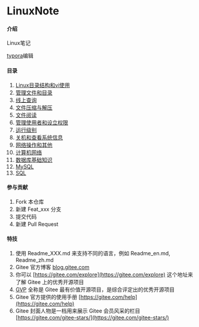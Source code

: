 # LinuxNote

#### 介绍
Linux笔记

[typora](https://www.typora.io/)编辑

#### 目录

1. [Linux目录结构和vi使用](./note/Linux目录结构和vi使用/Linux目录结构和vi使用.md)
2. [管理文件和目录](./note/管理文件和目录/管理文件和目录.md)
3. [线上查询](./note/线上查询/线上查询.md)
4. [文件压缩与解压](./note/文件压缩与解压/文件压缩与解压.md)
5. [文件阅读](./note/文件阅读/文件阅读.md)
6. [管理使用者和设立权限](./note/管理使用者和设立权限/管理使用者和设立权限.md)
7. [运行级别](./note/运行级别/运行级别.md)
8. [关机和查看系统信息](./note/关机和查看系统信息/关机和查看系统信息.md)
9. [网络操作和其他](./note/网络操作和其他/网络操作和其他.md)
10. [计算机网络](./note/计算机网络/计算机网络.md)
11. [数据库基础知识](./note/数据库基础知识/数据库基础知识.md)
12. [MySQL](./note/MySQL/MySQL.md)
13. [SQL](./note/SQL/SQL.md)

#### 参与贡献

1.  Fork 本仓库
2.  新建 Feat_xxx 分支
3.  提交代码
4.  新建 Pull Request


#### 特技

1.  使用 Readme\_XXX.md 来支持不同的语言，例如 Readme\_en.md, Readme\_zh.md
2.  Gitee 官方博客 [blog.gitee.com](https://blog.gitee.com)
3.  你可以 [https://gitee.com/explore](https://gitee.com/explore) 这个地址来了解 Gitee 上的优秀开源项目
4.  [GVP](https://gitee.com/gvp) 全称是 Gitee 最有价值开源项目，是综合评定出的优秀开源项目
5.  Gitee 官方提供的使用手册 [https://gitee.com/help](https://gitee.com/help)
6.  Gitee 封面人物是一档用来展示 Gitee 会员风采的栏目 [https://gitee.com/gitee-stars/](https://gitee.com/gitee-stars/)
